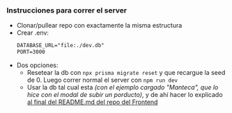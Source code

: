 ### Instrucciones para correr el server

- Clonar/pullear repo con exactamente la misma estructura
- Crear .env:
  ```txt
  DATABASE_URL="file:./dev.db"
  PORT=3000
- Dos opciones:
  - Resetear la db con `npx prisma migrate reset` y que recargue la seed de 0. Luego
    correr normal el server con `npm run dev`
  - Usar la db tal cual esta _(con el ejemplo cargado "Manteca", que lo hice con el modal
    de subir un porducto)_, y de ahí hacer lo explicado [al final del README.md del repo del Frontend](https://github.com/PatoRat/entrega-tarea-1-ratcliffe/blob/galeria-frontend/README.md#configuraci%C3%B3n-autom%C3%A1tica-de-la-url-del-backend)
